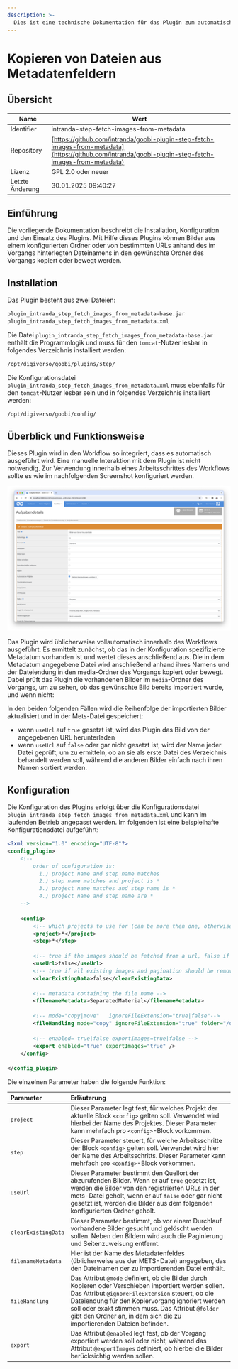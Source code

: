 ```yaml
---
description: >-
  Dies ist eine technische Dokumentation für das Plugin zum automatischen Anreichern des Prozesses mit Bildern basierend auf Metadaten mit den Dateinamen im Vorgang.
---
```


# Kopieren von Dateien aus Metadatenfeldern

## Übersicht

Name                     | Wert
-------------------------|-----------
Identifier               | intranda-step-fetch-images-from-metadata
Repository               | [https://github.com/intranda/goobi-plugin-step-fetch-images-from-metadata](https://github.com/intranda/goobi-plugin-step-fetch-images-from-metadata)
Lizenz              | GPL 2.0 oder neuer 
Letzte Änderung    | 30.01.2025 09:40:27


## Einführung
Die vorliegende Dokumentation beschreibt die Installation, Konfiguration und den Einsatz des Plugins. Mit Hilfe dieses Plugins können Bilder aus einem konfigurierten Ordner oder von bestimmten URLs anhand des im Vorgangs hinterlegten Dateinamens in den gewünschte Ordner des Vorgangs kopiert oder bewegt werden. 


## Installation
Das Plugin besteht aus zwei Dateien:

```bash
plugin_intranda_step_fetch_images_from_metadata-base.jar
plugin_intranda_step_fetch_images_from_metadata.xml
```

Die Datei `plugin_intranda_step_fetch_images_from_metadata-base.jar` enthält die Programmlogik und muss für den `tomcat`-Nutzer lesbar in folgendes Verzeichnis installiert werden:

```bash
/opt/digiverso/goobi/plugins/step/
```

Die Konfigurationsdatei `plugin_intranda_step_fetch_images_from_metadata.xml` muss ebenfalls für den `tomcat`-Nutzer lesbar sein und in folgendes Verzeichnis installiert werden:

```bash
/opt/digiverso/goobi/config/
```


## Überblick und Funktionsweise
Dieses Plugin wird in den Workflow so integriert, dass es automatisch ausgeführt wird. Eine manuelle Interaktion mit dem Plugin ist nicht notwendig. Zur Verwendung innerhalb eines Arbeitsschrittes des Workflows sollte es wie im nachfolgenden Screenshot konfiguriert werden.

![Integration des Plugins in den Workflow](images/goobi-plugin-step-fetch-images-from-metadata_screen1_de.png)

Das Plugin wird üblicherweise vollautomatisch innerhalb des Workflows ausgeführt. Es ermittelt zunächst, ob das in der Konfiguration spezifizierte Metadatum vorhanden ist und wertet dieses anschließend aus. Die in dem Metadatum angegebene Datei wird anschließend anhand ihres Namens und der Dateiendung in den media-Ordner des Vorgangs kopiert oder bewegt. Dabei prüft das Plugin die vorhandenen Bilder im `media`-Ordner des Vorgangs, um zu sehen, ob das gewünschte Bild bereits importiert wurde, und wenn nicht:

In den beiden folgenden Fällen wird die Reihenfolge der importierten Bilder aktualisiert und in der Mets-Datei gespeichert:	
- wenn `useUrl` auf `true` gesetzt ist, wird das Plugin das Bild von der angegebenen URL herunterladen 
- wenn `useUrl` auf `false` oder gar nicht gesetzt ist, wird der Name jeder Datei geprüft, um zu ermitteln, ob an sie als erste Datei des Verzeichnis behandelt werden soll, während die anderen Bilder einfach nach ihren Namen sortiert werden.


## Konfiguration
Die Konfiguration des Plugins erfolgt über die Konfigurationsdatei `plugin_intranda_step_fetch_images_from_metadata.xml` und kann im laufenden Betrieb angepasst werden. Im folgenden ist eine beispielhafte Konfigurationsdatei aufgeführt:

```xml
<?xml version="1.0" encoding="UTF-8"?>
<config_plugin>
    <!--
        order of configuration is:
          1.) project name and step name matches
          2.) step name matches and project is *
          3.) project name matches and step name is *
          4.) project name and step name are *
	-->
    
    <config>
        <!-- which projects to use for (can be more then one, otherwise use *) -->
        <project>*</project>
        <step>*</step>
        
        <!-- true if the images should be fetched from a url, false if the images should be fetched from the following configured folder. DEFAULT false -->
        <useUrl>false</useUrl>
        <!-- true if all existing images and pagination should be removed before a re-run -->
        <clearExistingData>false</clearExistingData>
        
        <!-- metadata containing the file name -->
        <filenameMetadata>SeparatedMaterial</filenameMetadata>
        
        <!-- mode="copy|move"   ignoreFileExtension="true|false"-->
        <fileHandling mode="copy" ignoreFileExtension="true" folder="/opt/digiverso/import/images/" />
        
        <!-- enabled= true|false exportImages=true|false -->
        <export enabled="true" exportImages="true" />
    </config>

</config_plugin>
```

Die einzelnen Parameter haben die folgende Funktion:

| Parameter | Erläuterung |
| :--- | :--- |
| `project` | Dieser Parameter legt fest, für welches Projekt der aktuelle Block `<config>` gelten soll. Verwendet wird hierbei der Name des Projektes. Dieser Parameter kann mehrfach pro `<config>`-Block vorkommen. |
| `step` | Dieser Parameter steuert, für welche Arbeitsschritte der Block `<config>` gelten soll. Verwendet wird hier der Name des Arbeitsschritts. Dieser Parameter kann mehrfach pro `<config>`-Block vorkommen. |
| `useUrl` | Dieser Parameter bestimmt den Quellort der abzurufenden Bilder. Wenn er auf `true` gesetzt ist, werden die Bilder von den registrierten URLs in der mets-Datei geholt, wenn er auf `false` oder gar nicht gesetzt ist, werden die Bilder aus dem folgenden konfigurierten Ordner geholt. |
| `clearExistingData` | Dieser Parameter bestimmt, ob vor einem Durchlauf vorhandene Bilder gesucht und gelöscht werden sollen. Neben den Bildern wird auch die Paginierung und Seitenzuweisung entfernt. |
| `filenameMetadata` | Hier ist der Name des Metadatenfeldes (üblicherweise aus der METS-Datei) angegeben, das den Dateinamen der zu importierenden Datei enthält. |
| `fileHandling` | Das Attribut `@mode` definiert, ob die Bilder durch Kopieren oder Verschieben importiert werden sollen. Das Attribut `@ignoreFileExtension` steuert, ob die Dateiendung für den Kopiervorgang ignoriert werden soll oder exakt stimmen muss. Das Attribut `@folder` gibt den Ordner an, in dem sich die zu importierenden Dateien befinden.   |
| `export` | Das Attribut `@enabled` legt fest, ob der Vorgang exportiert werden soll oder nicht, während das Attribut `@exportImages` definiert, ob hierbei die Bilder berücksichtig werden sollen.  |